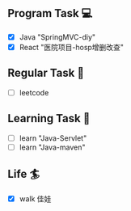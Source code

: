 

## Program Task  💻
- [x] Java "SpringMVC-diy"
- [x] React "医院项目-hosp增删改查"

## Regular Task  🤡
- [ ] leetcode

## Learning Task 🎯
- [ ] learn "Java-Servlet"
- [ ] learn "Java-maven"

## Life 🏄
- [x] walk 佳娃
